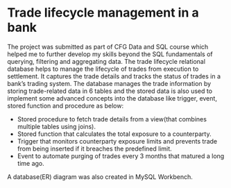 # Trade lifecycle management in a bank
The project was submitted as part of CFG Data and SQL course which helped me to further develop my skills beyond the SQL fundamentals of querying, filtering and aggregating data. 
The trade lifecycle relational database helps to manage the lifecycle of trades from execution to settlement. It captures the trade details and tracks the status of trades in a bank’s trading system. The database manages the trade information by storing trade-related data in 6 tables and the stored data is also used to implement some advanced concepts into the database like trigger, event, stored function and procedure as below:

- Stored procedure to fetch trade details from a view(that combines multiple tables using joins).
- Stored function that calculates the total exposure to a counterparty.
- Trigger that monitors counterparty exposure limits and prevents trade from being inserted if it breaches the predefined limit.
- Event to automate purging of trades every 3 months that matured a long time ago. 

 A database(ER) diagram was also created in MySQL Workbench.
